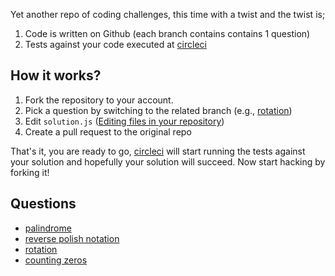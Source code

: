 Yet another repo of coding challenges, this time with a twist and the twist is;

1. Code is written on Github (each branch contains contains 1 question)
2. Tests against your code executed at [circleci](https://circleci.com/gh/engintekin/javascript-coding-challenges-using-github-circleci)

## How it works?
1. Fork the repository to your account.
2. Pick a question by switching to the related branch (e.g., [rotation](https://github.com/engintekin/javascript-coding-challenges-using-github-circleci/tree/rotation))
3. Edit `solution.js` ([Editing files in your repository](https://help.github.com/articles/editing-files-in-your-repository/))
4. Create a pull request to the original repo 

That's it, you are ready to go, [circleci](https://circleci.com/gh/engintekin/javascript-coding-challenges-using-github-circleci) will start running the tests against your solution and hopefully your solution will succeed. Now start hacking by forking it!

## Questions
- [palindrome](https://github.com/engintekin/javascript-coding-challenges-using-github-circleci/tree/palindrome)
- [reverse polish notation](https://github.com/engintekin/javascript-coding-challenges-using-github-circleci/tree/reverse_polish_notation)
- [rotation](https://github.com/engintekin/javascript-coding-challenges-using-github-circleci/tree/rotation)
- [counting zeros](https://github.com/engintekin/javascript-coding-challenges-using-github-circleci/tree/counting-zeros)
